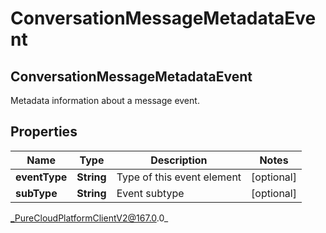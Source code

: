 # ConversationMessageMetadataEvent

## ConversationMessageMetadataEvent
Metadata information about a message event.

## Properties

|Name | Type | Description | Notes|
|------------ | ------------- | ------------- | -------------|
| **eventType** | **String** | Type of this event element | [optional] |
| **subType** | **String** | Event subtype | [optional] |



_PureCloudPlatformClientV2@167.0.0_
